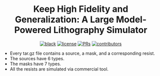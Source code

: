 <div align="center">

# Keep High Fidelity and Generalization: A Large Model-Powered Lithography Simulator

[![black](https://img.shields.io/badge/Code%20Style-Black-black.svg?labelColor=gray)](https://black.readthedocs.io/en/stable/)
[![license](https://img.shields.io/badge/License-MIT-green.svg?labelColor=gray)](https://github.com/ashleve/lightning-hydra-template#license)
[![PRs](https://img.shields.io/badge/PRs-welcome-brightgreen.svg)](https://github.com/ashleve/lightning-hydra-template/pulls)
[![contributors](https://img.shields.io/github/contributors/LMLitho/LMLitho.svg)](https://github.com/LMLitho/LMLitho/graphs/contributors)

</div>

- Every tar.gz file contains a source, a mask, and a corresponding resist.
- The sources have 6 types.
- The masks have 7 types.
- All the resists are simulated via commercial tool.

<!--
**LMLitho/LMLitho** is a ✨ _special_ ✨ repository because its `README.md` (this file) appears on your GitHub profile.

Here are some ideas to get you started:

- 🔭 I’m currently working on ...
- 🌱 I’m currently learning ...
- 👯 I’m looking to collaborate on ...
- 🤔 I’m looking for help with ...
- 💬 Ask me about ...
- 📫 How to reach me: ...
- 😄 Pronouns: ...
- ⚡ Fun fact: ...
-->
